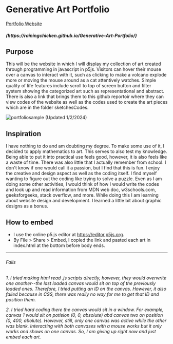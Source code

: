 # Generative Art Portfolio

 [Portfolio Website](https://rainingchicken.github.io/Generative-Art-Portfolio/)

<h5> (https://rainingchicken.github.io/Generative-Art-Portfolio/) </h5>

## Purpose
<p>
This will be the website in which I will display my collection of art created through programming in javascript in p5js. Visitors can hover their mouse over a canvas to interact with it, such as clicking to make a volcano explode more or moving the mouse around as a cat attentively watches. Simple quality of life features include scroll to top of screen button and filter system showing the categorized art such as representational and abstract. There is also a link that brings them to this github reportoir where they can view codes of the website as well as the codes used to create the art pieces which are in the folder sketchesCodes.
 </p>

![portfoliosample](https://github.com/rainingchicken/Generative-Art-Portfolio/assets/154983686/5d6a6125-ea33-4107-ae6a-af6b80d0ebb4)
(Updated 1/2/2024)

## Inspiration
I have nothing to do and am doubting my degree. To make some use of it, I decided to apply mathematics to art. This serves to also test my knowledge. Being able to put it into practical use feels good, however, it is also feels like a waste of time. There was also little that I actually remember from school. I don't know if one would call it a passion, but I find that this is fun. I enjoy the creative and design aspect as well as the coding itself. I find myself wanting to figure out the coding like trying to solve a puzzle. Even as I am doing some other activities, I would think of how I would write the codes and look up and read information from MDN web doc, w3schools.com, geeksforgeeks, stack overflow, and more. While doing this I am learning about website design and development. I learned a little bit about graphic designs as a bonus. 


## How to embed
- I use the online p5.js editor at https://editor.p5js.org. 
- By File > Share > Embed, I copied the link and pasted each art in index.html at the bottom before body ends.

-----
###### Fails 
 <h6> <p> 
1. I tried making html read .js scripts directly, however, they would overwrite one another--the last loaded canvas would sit on top of the previously loaded ones. Therefore, I tried putting an ID on the canvas. However, it also failed because in CSS, there was really no way for me to get that ID and position them. 
</p>
<p>
2. I tried hard coding there the canvas would sit in a window. For example, canvas 1 would sit on potision (0, 0, absolute) abd canvas two on position (0, 400, abolute). However, still, only one canvas was active while the other was blank. Interacting with both canvases with a mouse works but it only works and shows on one canvas. So, I am giving up right now and just embed each art.
</p>
</h6>
